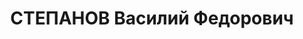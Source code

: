 ---
title: СТЕПАНОВ Василий Федорович
description: "Род. в 1900, Ст. Невинномысская, русский, обр.: среднее, бывший член\
  \ ВКП(б). Проживал: Красногвардейский р-н, с. Евдокимовское. Директор свиносовхоза\
  \ \n  Арестован 04.10.1937. Приговор: ВМН. Расстрелян"
---